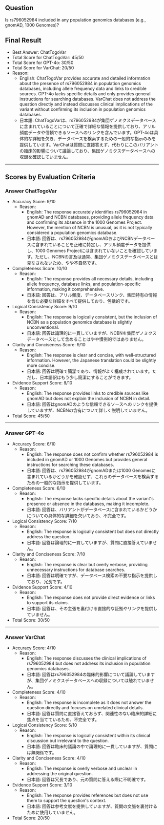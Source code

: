 ## Question

Is rs796052984 included in any population genomics databases (e.g., gnomAD, 1000 Genomes)?

## Final Result

- Best Answer: ChatTogoVar
- Total Score for ChatTogoVar: 45/50
- Total Score for GPT-4o: 30/50
- Total Score for VarChat: 20/50
- Reason:
  - English: ChatTogoVar provides accurate and detailed information about the presence of rs796052984 in population genomics databases, including allele frequency data and links to credible sources. GPT-4o lacks specific details and only provides general instructions for searching databases. VarChat does not address the question directly and instead discusses clinical implications of the variant without confirming its inclusion in population genomics databases.
  - 日本語: ChatTogoVarは、rs796052984が集団ゲノミクスデータベースに含まれていることについて正確で詳細な情報を提供しており、アリル頻度データや信頼できるソースへのリンクを含んでいます。GPT-4oは具体的な詳細を欠き、データベースを検索するための一般的な指示のみを提供しています。VarChatは質問に直接答えず、代わりにこのバリアントの臨床的影響について議論しており、集団ゲノミクスデータベースへの収録を確認していません。

---

## Scores by Evaluation Criteria

### Answer ChatTogoVar
- Accuracy Score: 9/10
  - Reason: 
    - English: The response accurately identifies rs796052984 in gnomAD and NCBN databases, providing allele frequency data and confirming its absence in the 1000 Genomes Project. However, the mention of NCBN is unusual, as it is not typically considered a population genomics database.
    - 日本語: 回答は、rs796052984がgnomADおよびNCBNデータベースに含まれていることを正確に特定し、アリル頻度データを提供し、1000 Genomes Projectには含まれていないことを確認しています。ただし、NCBNの言及は通常、集団ゲノミクスデータベースとは見なされないため、やや不自然です。
- Completeness Score: 10/10
  - Reason: 
    - English: The response provides all necessary details, including allele frequency, database links, and population-specific information, making it comprehensive.
    - 日本語: 回答は、アリル頻度、データベースリンク、集団特有の情報を含む必要な詳細をすべて提供しており、包括的です。
- Logical Consistency Score: 9/10
  - Reason: 
    - English: The response is logically consistent, but the inclusion of NCBN as a population genomics database is slightly unconventional.
    - 日本語: 回答は論理的に一貫していますが、NCBNを集団ゲノミクスデータベースとして含めることはやや慣例的ではありません。
- Clarity and Conciseness Score: 9/10
  - Reason: 
    - English: The response is clear and concise, with well-structured information. However, the Japanese translation could be slightly more concise.
    - 日本語: 回答は明確で簡潔であり、情報がよく構成されています。ただし、日本語訳はもう少し簡潔にすることができます。
- Evidence Support Score: 8/10
  - Reason: 
    - English: The response provides links to credible sources like gnomAD but does not explain the inclusion of NCBN in detail.
    - 日本語: 回答はgnomADのような信頼できるソースへのリンクを提供していますが、NCBNの含有について詳しく説明していません。
- Total Score: 45/50

---

### Answer GPT-4o
- Accuracy Score: 6/10
  - Reason: 
    - English: The response does not confirm whether rs796052984 is included in gnomAD or 1000 Genomes but provides general instructions for searching these databases.
    - 日本語: 回答は、rs796052984がgnomADまたは1000 Genomesに含まれているかどうかを確認せず、これらのデータベースを検索するための一般的な指示を提供しています。
- Completeness Score: 6/10
  - Reason: 
    - English: The response lacks specific details about the variant's presence or absence in the databases, making it incomplete.
    - 日本語: 回答は、バリアントがデータベースに含まれているかどうかについての具体的な詳細を欠いており、不完全です。
- Logical Consistency Score: 7/10
  - Reason: 
    - English: The response is logically consistent but does not directly address the question.
    - 日本語: 回答は論理的に一貫していますが、質問に直接答えていません。
- Clarity and Conciseness Score: 7/10
  - Reason: 
    - English: The response is clear but overly verbose, providing unnecessary instructions for database searches.
    - 日本語: 回答は明確ですが、データベース検索の不要な指示を提供しており、冗長です。
- Evidence Support Score: 4/10
  - Reason: 
    - English: The response does not provide direct evidence or links to support its claims.
    - 日本語: 回答は、その主張を裏付ける直接的な証拠やリンクを提供していません。
- Total Score: 30/50

---

### Answer VarChat
- Accuracy Score: 4/10
  - Reason: 
    - English: The response discusses the clinical implications of rs796052984 but does not address its inclusion in population genomics databases.
    - 日本語: 回答はrs796052984の臨床的影響について議論していますが、集団ゲノミクスデータベースへの収録については触れていません。
- Completeness Score: 4/10
  - Reason: 
    - English: The response is incomplete as it does not answer the question directly and focuses on unrelated clinical details.
    - 日本語: 回答は質問に直接答えておらず、関連性のない臨床的詳細に焦点を当てているため、不完全です。
- Logical Consistency Score: 5/10
  - Reason: 
    - English: The response is logically consistent within its clinical discussion but irrelevant to the question.
    - 日本語: 回答は臨床的議論の中で論理的に一貫していますが、質問には無関係です。
- Clarity and Conciseness Score: 4/10
  - Reason: 
    - English: The response is overly verbose and unclear in addressing the original question.
    - 日本語: 回答は冗長であり、元の質問に答える際に不明確です。
- Evidence Support Score: 3/10
  - Reason: 
    - English: The response provides references but does not use them to support the question's context.
    - 日本語: 回答は参考文献を提供していますが、質問の文脈を裏付けるために使用していません。
- Total Score: 20/50